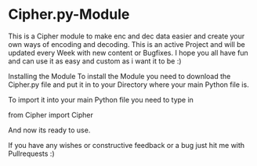 # Cipher.py-Module
This is a Cipher module to make enc and dec data easier and create your own ways of encoding and decoding.
This is an active Project and will be updated every Week with new content or Bugfixes.
I hope you all have fun and can use it as easy and custom as i want it to be :)

Installing the Module
To install the Module you need to download the Cipher.py file and put it in to your Directory where your 
main Python file is.

To import it into your main Python file you need to type in 

from Cipher import Cipher

And now its ready to use.


If you have any wishes or constructive feedback or a bug just hit me with Pullrequests :)
